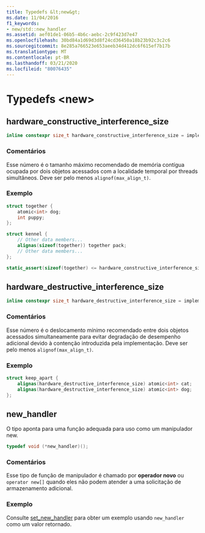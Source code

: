 ```yaml
---
title: Typedefs &lt;new&gt;
ms.date: 11/04/2016
f1_keywords:
- new/std::new_handler
ms.assetid: aef01de1-06b5-4b6c-aebc-2c9f423d7e47
ms.openlocfilehash: 30bd84a1d69d3d8f24cd36450a18b23b92c3c2c6
ms.sourcegitcommit: 8e285a766523e653aeeb34d412dc6f615ef7b17b
ms.translationtype: MT
ms.contentlocale: pt-BR
ms.lasthandoff: 03/21/2020
ms.locfileid: "80076435"
---
```

# <a name="ltnewgt-typedefs"></a>Typedefs &lt;new&gt;

## <a name="hardware_constructive_interference_size"></a><a name="hardware_constructive_interference_size"></a>hardware_constructive_interference_size

```cpp
inline constexpr size_t hardware_constructive_interference_size = implementation-defined;
```

### <a name="remarks"></a>Comentários

Esse número é o tamanho máximo recomendado de memória contígua ocupada por dois objetos acessados com a localidade temporal por threads simultâneos. Deve ser pelo menos `alignof(max_align_t)`.

### <a name="example"></a>Exemplo

```cpp
struct together {
    atomic<int> dog;
    int puppy;
};

struct kennel {
    // Other data members...
    alignas(sizeof(together)) together pack;
    // Other data members...
};

static_assert(sizeof(together) <= hardware_constructive_interference_size);
```

## <a name="hardware_destructive_interference_size"></a><a name="hardware_destructive_interference_size"></a>hardware_destructive_interference_size

```cpp
inline constexpr size_t hardware_destructive_interference_size = implementation-defined;
```

### <a name="remarks"></a>Comentários

Esse número é o deslocamento mínimo recomendado entre dois objetos acessados simultaneamente para evitar degradação de desempenho adicional devido à contenção introduzida pela implementação. Deve ser pelo menos `alignof(max_align_t)`.

### <a name="example"></a>Exemplo

```cpp
struct keep_apart {
    alignas(hardware_destructive_interference_size) atomic<int> cat;
    alignas(hardware_destructive_interference_size) atomic<int> dog;
};
```

## <a name="new_handler"></a><a name="new_handler"></a>new_handler

O tipo aponta para uma função adequada para uso como um manipulador new.

```cpp
typedef void (*new_handler)();
```

### <a name="remarks"></a>Comentários

Esse tipo de função de manipulador é chamado por **operador novo** ou `operator new[]` quando eles não podem atender a uma solicitação de armazenamento adicional.

### <a name="example"></a>Exemplo

Consulte [set_new_handler](../standard-library/new-functions.md#set_new_handler) para obter um exemplo usando `new_handler` como um valor retornado.
